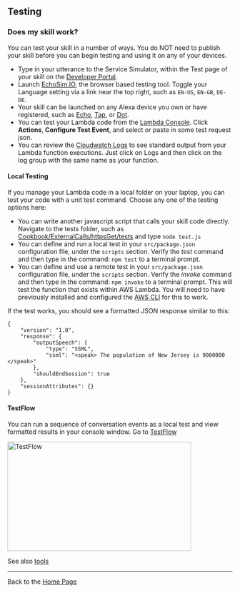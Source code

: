 ## Testing <a id="title"></a>
### Does my skill work?

 You can test your skill in a number of ways.   You do NOT need to publish your skill before you can begin testing and using it on any of your devices.

 + Type in your utterance to the Service Simulator, within the Test page of your skill on the [Developer Portal](https://developer.amazon.com/edw/home.html#/skills/list).
 + Launch [EchoSim.IO](https://echosim.io), the browser based testing tool.  Toggle your Language setting via a link near the top right, such as ```EN-US```, ```EN-GB```, ```DE-DE```.
 + Your skill can be launched on any Alexa device you own or have registered, such as [Echo](https://www.amazon.com/echo), [Tap](https://www.amazon.com/tap), or [Dot](https://www.amazon.com/dot).
 + You can test your Lambda code from the [Lambda Console](https://console.aws.amazon.com/lambda/home). Click **Actions**, **Configure Test Event**, and select or paste in some test request json.
 + You can review the [Cloudwatch Logs](https://console.aws.amazon.com/cloudwatch/home#logs:) to see standard output from your Lambda function executions.  Just click on Logs and then click on the log group with the same name as your function.

#### Local Testing

If you manage your Lambda code in a local folder on your laptop, you can test your code with a unit test command.  Choose any one of the testing options here:

   + You can write another javascript script that calls your skill code directly.  Navigate to the tests folder, such as [Cookbook/ExternalCalls/httpsGet/tests](../ExternalCalls/httpsGet/tests) and type ```node test.js```
   + You can define and run a local test in your ```src/package.json``` configuration file, under the ```scripts``` section.  Verify the *test* command and then type in the command: ```npm test``` to a terminal prompt.
   + You can define and use a remote test in your ```src/package.json``` configuration file, under the ```scripts``` section.  Verify the *invoke* command and then type in the command: ```npm invoke``` to a terminal prompt.  This will test the function that exists within AWS Lambda.  You will need to have previously installed and configured the [AWS CLI](https://developer.amazon.com/blogs/post/Tx1UE9W1NQ0GYII/publishing-your-skill-code-to-lambda-via-the-command-line-interface) for this to work.

If the test works, you should see a formatted JSON response similar to this:

```
{
	"version": "1.0",
	"response": {
		"outputSpeech": {
			"type": "SSML",
			"ssml": "<speak> The population of New Jersey is 9000000 </speak>"
		},
		"shouldEndSession": true
	},
	"sessionAttributes": {}
}
```

#### TestFlow
You can run a sequence of conversation events as a local test and view formatted results in your console window.
Go to [TestFlow](TestFlow/README.md#title)

<img src="https://m.media-amazon.com/images/G/01/cookbook/testflow_default._TTH_.png" alt="TestFlow" width="411" height="245">


See also [tools](../tools#title)

<hr />

Back to the [Home Page](../README.md#title)

